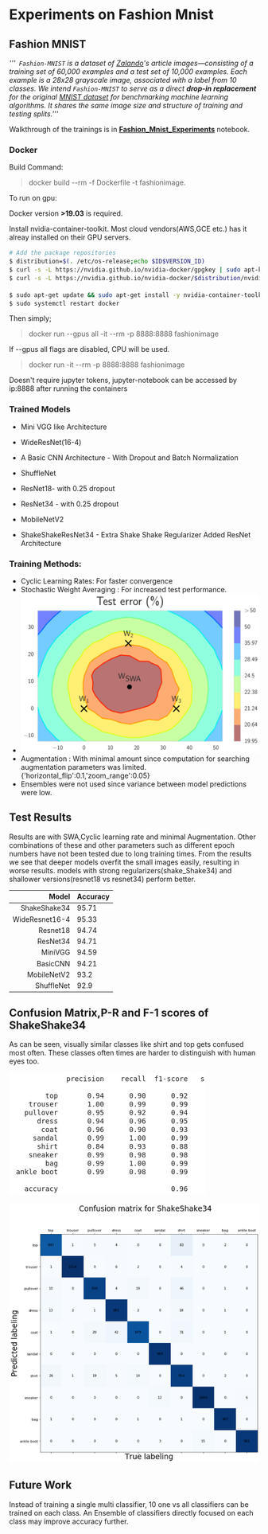 # Experiments on Fashion Mnist



## Fashion MNIST
*'''` Fashion-MNIST` is a dataset of [Zalando](https://jobs.zalando.com/tech/)'s article images—consisting of a training set of 60,000 examples and a test set of 10,000 examples. Each example is a 28x28 grayscale image, associated with a label from 10 classes. We intend `Fashion-MNIST` to serve as a direct **drop-in replacement** for the original [MNIST dataset](http://yann.lecun.com/exdb/mnist/) for benchmarking machine learning algorithms. It shares the same image size and structure of training and testing splits.'''*



Walkthrough of the trainings is in **[Fashion_Mnist_Experiments](/Notebooks/Fashion_Mnist_Experiments.ipynb)** notebook.

### Docker

Build Command:

> docker build --rm -f Dockerfile -t fashionimage.

To run on gpu:

Docker version **>19.03** is required.

Install nvidia-container-toolkit. Most cloud vendors(AWS,GCE etc.) has it alreay installed on their GPU servers.
```sh
# Add the package repositories
$ distribution=$(. /etc/os-release;echo $ID$VERSION_ID)
$ curl -s -L https://nvidia.github.io/nvidia-docker/gpgkey | sudo apt-key add -
$ curl -s -L https://nvidia.github.io/nvidia-docker/$distribution/nvidia-docker.list | sudo tee /etc/apt/sources.list.d/nvidia-docker.list

$ sudo apt-get update && sudo apt-get install -y nvidia-container-toolkit
$ sudo systemctl restart docker
```


Then simply;

> docker run --gpus all -it --rm -p 8888:8888 fashionimage

If --gpus all flags are disabled, CPU will be used.
> docker run  -it --rm -p 8888:8888 fashionimage

Doesn't require jupyter tokens, jupyter-notebook can be accessed by
ip:8888 after running the containers




### Trained Models

- Mini VGG like Architecture

- WideResNet(16-4)

- A Basic CNN Architecture - With Dropout and Batch Normalization
- ShuffleNet
- ResNet18- with 0.25 dropout
- ResNet34 - with 0.25 dropout
- MobileNetV2
- ShakeShakeResNet34 - Extra Shake Shake Regularizer Added ResNet Architecture

### Training Methods:
- Cyclic Learning Rates: For faster convergence
- Stochastic Weight Averaging : For increased test performance.
- ![SWA](https://raw.githubusercontent.com/celbirlik/Fashion-Mnist-Experiments/master/Images/swa.png)
- Augmentation : With minimal amount since computation for searching augmentation parameters was limited.  {'horizontal_flip':0.1,'zoom_range':0.05}
- Ensembles were not used since variance between model predictions were low.


## Test Results

Results are with SWA,Cyclic learning rate and minimal Augmentation. Other combinations of these and other parameters such as different epoch numbers have not been tested due to long training times.
From the results we see that deeper models overfit the small images easily, resulting in worse results. models with strong regularizers(shake_Shake34) and shallower versions(resnet18 vs resnet34) perform better.




|   Model	| Accuracy  	|   	
|---:	|---	|
|  ShakeShake34 	| 95.71  	|   	
|  WideResnet16-4 	|  95.33 	|
|   Resnet18	|   94.74	|
|   ResNet34	| 94.71 	|
|   MiniVGG	|   94.59	|
|   BasicCNN	|   94.21	|
|   MobileNetV2	|   93.2	|
|   ShuffleNet	|   92.9	|



## Confusion Matrix,P-R and F-1 scores of ShakeShake34

As can be seen, visually similar classes like shirt and top gets confused most often. These classes often times are harder to distinguish with human eyes too.


![PR and F1 Scores of ShakeShake](https://raw.githubusercontent.com/celbirlik/Fashion-Mnist-Experiments/master/Images/pr-f1.png)


![Confusion matrix](https://raw.githubusercontent.com/celbirlik/Fashion-Mnist-Experiments/master/Images/ShakeShake34.png)


## Future Work

Instead of training a single multi classifier, 10 one vs all classifiers can be trained on each class. An Ensemble of classifiers directly focused on each class may improve accuracy further.